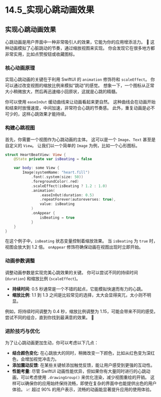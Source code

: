﻿# 14.5_实现心跳动画效果

## 实现心跳动画效果

心跳动画是用户界面中一种非常吸引人的效果，它能为你的应用增添活力。 💖 这种动画模拟了心脏跳动的节奏，通过缩放视图来实现。 你会发现它在很多地方都非常实用，比如点赞按钮或收藏图标。

### 核心动画原理

实现心跳动画的关键在于利用 SwiftUI 的 `animation` 修饰符和 `scaleEffect`。 你可以通过改变视图的缩放比例来模拟“跳动”的感觉。 想象一下，一个图标从正常大小稍微放大，然后再迅速缩小回原状，这就是心跳的精髓。

你可以使用 `easeInOut` 缓动曲线来让动画看起来更自然。 这种曲线会在动画开始和结束时放慢速度，中间加速，非常符合心跳的节奏感。 此外，重复动画是必不可少的，这样心跳效果才能持续。

### 构建心跳视图

首先，你需要一个视图作为心跳动画的主体。 这可以是一个 `Image`、`Text` 甚至是自定义的 `View`。 让我们以一个简单的 `Image` 为例，比如一个心形图标。

```swift
struct HeartBeatView: View {
    @State private var isBeating = false

    var body: some View {
        Image(systemName: "heart.fill")
            .font(.system(size: 50))
            .foregroundColor(.red)
            .scaleEffect(isBeating ? 1.2 : 1.0)
            .animation(
                .easeInOut(duration: 0.5)
                .repeatForever(autoreverses: true),
                value: isBeating
            )
            .onAppear {
                isBeating = true
            }
    }
}
```

在这个例子中，`isBeating` 状态变量控制着缩放效果。 当 `isBeating` 为 `true` 时，视图会放大到 1.2 倍。 `onAppear` 修饰符确保动画在视图出现时立即开始。

### 动画参数调整

调整动画参数是实现完美心跳效果的关键。 你可以尝试不同的持续时间 (`duration`) 和缩放比例 (`scaleEffect`)。

*   **持续时间**: 0.5 秒通常是一个不错的起点，它能模拟快速而有力的心跳。
*   **缩放比例**: 1.1 到 1.3 之间是比较常见的选择，太大会显得突兀，太小则不明显。

例如，将持续时间调整为 0.4 秒，缩放比例调整为 1.15，可能会带来不同的感受。 尝试不同的组合，直到你找到最满意的效果。 🚀

### 进阶技巧与优化

为了让心跳动画更加生动，你可以考虑以下几点：

*   **结合颜色变化**: 在心跳放大的同时，稍微改变一下颜色，比如从红色变为深红色，会增加视觉冲击力。
*   **添加震动反馈**: 在某些关键帧添加触觉反馈，能让用户感受到更强的互动性。
*   **性能考量**: 尽管 SwiftUI 动画性能优异，但如果你有大量同时进行的心跳动画，可以考虑使用 `.drawingGroup()` 来优化渲染，减少视图重绘的开销。 这样可以确保你的应用始终保持流畅，即使在复杂的界面中也能提供出色的用户体验。 📈 超过 90% 的用户表示，流畅的动画能显著提升应用的使用体验。


